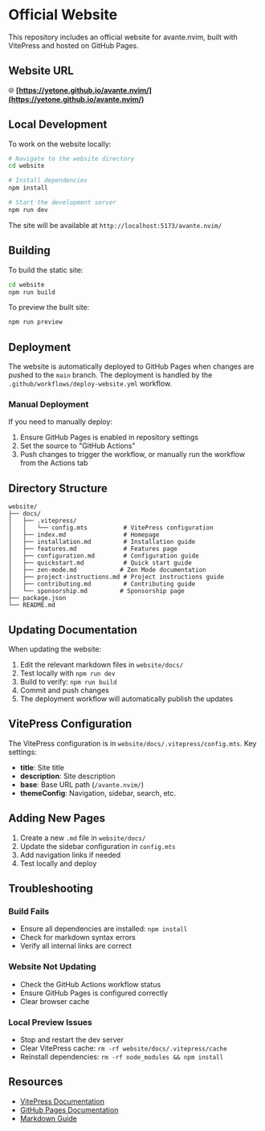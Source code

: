# Official Website

This repository includes an official website for avante.nvim, built with VitePress and hosted on GitHub Pages.

## Website URL

🌐 **[https://yetone.github.io/avante.nvim/](https://yetone.github.io/avante.nvim/)**

## Local Development

To work on the website locally:

```bash
# Navigate to the website directory
cd website

# Install dependencies
npm install

# Start the development server
npm run dev
```

The site will be available at `http://localhost:5173/avante.nvim/`

## Building

To build the static site:

```bash
cd website
npm run build
```

To preview the built site:

```bash
npm run preview
```

## Deployment

The website is automatically deployed to GitHub Pages when changes are pushed to the `main` branch. The deployment is handled by the `.github/workflows/deploy-website.yml` workflow.

### Manual Deployment

If you need to manually deploy:

1. Ensure GitHub Pages is enabled in repository settings
2. Set the source to "GitHub Actions"
3. Push changes to trigger the workflow, or manually run the workflow from the Actions tab

## Directory Structure

```
website/
├── docs/
│   ├── .vitepress/
│   │   └── config.mts          # VitePress configuration
│   ├── index.md                # Homepage
│   ├── installation.md         # Installation guide
│   ├── features.md             # Features page
│   ├── configuration.md        # Configuration guide
│   ├── quickstart.md           # Quick start guide
│   ├── zen-mode.md            # Zen Mode documentation
│   ├── project-instructions.md # Project instructions guide
│   ├── contributing.md         # Contributing guide
│   └── sponsorship.md         # Sponsorship page
├── package.json
└── README.md
```

## Updating Documentation

When updating the website:

1. Edit the relevant markdown files in `website/docs/`
2. Test locally with `npm run dev`
3. Build to verify: `npm run build`
4. Commit and push changes
5. The deployment workflow will automatically publish the updates

## VitePress Configuration

The VitePress configuration is in `website/docs/.vitepress/config.mts`. Key settings:

- **title**: Site title
- **description**: Site description
- **base**: Base URL path (`/avante.nvim/`)
- **themeConfig**: Navigation, sidebar, search, etc.

## Adding New Pages

1. Create a new `.md` file in `website/docs/`
2. Update the sidebar configuration in `config.mts`
3. Add navigation links if needed
4. Test locally and deploy

## Troubleshooting

### Build Fails

- Ensure all dependencies are installed: `npm install`
- Check for markdown syntax errors
- Verify all internal links are correct

### Website Not Updating

- Check the GitHub Actions workflow status
- Ensure GitHub Pages is configured correctly
- Clear browser cache

### Local Preview Issues

- Stop and restart the dev server
- Clear VitePress cache: `rm -rf website/docs/.vitepress/cache`
- Reinstall dependencies: `rm -rf node_modules && npm install`

## Resources

- [VitePress Documentation](https://vitepress.dev/)
- [GitHub Pages Documentation](https://docs.github.com/en/pages)
- [Markdown Guide](https://www.markdownguide.org/)
